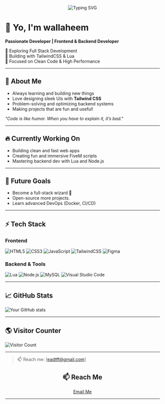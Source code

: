 <!-- Banner -->
<div align="center">
  <img src="https://readme-typing-svg.demolab.com?font=Fira+Code&size=30&pause=1000&color=F7F7F7&center=true&vCenter=true&width=1000&height=100&lines=Welcome+to+my+GitHub+Profile!;Frontend+%2F+Backend+Developer;Building+cool+stuff+everyday!;Let's+Code+Something+Awesome+%F0%9F%9A%80" alt="Typing SVG" />
</div>

# 👋 Yo, I'm wallaheem

**Passionate Developer | Frontend & Backend Developer**

🚀 Exploring Full Stack Development  
🎨 Building with TailwindCSS & Lua  
🧹 Focused on Clean Code & High Performance

---

## 🧠 About Me
- Always learning and building new things
- Love designing sleek UIs with **Tailwind CSS**
- Problem-solving and optimizing backend systems
- Making projects that are fun and useful!

_"Code is like humor. When you have to explain it, it’s bad."_

---

## 🔥 Currently Working On
- Building clean and fast web apps
- Creating fun and immersive FiveM scripts
- Mastering backend dev with Lua and Node.js

---

## 🎯 Future Goals
- Become a full-stack wizard 🧙
- Open-source more projects.
- Learn advanced DevOps (Docker, CI/CD)

---

## ⚡ Tech Stack
### Frontend
![HTML5](https://img.shields.io/badge/html5-%23E34F26.svg?style=for-the-badge&logo=html5&logoColor=white)
![CSS3](https://img.shields.io/badge/css3-%231572B6.svg?style=for-the-badge&logo=css3&logoColor=white)
![JavaScript](https://img.shields.io/badge/javascript-%23F7DF1E.svg?style=for-the-badge&logo=javascript&logoColor=black)
![TailwindCSS](https://img.shields.io/badge/tailwindcss-%2306B6D4.svg?style=for-the-badge&logo=tailwindcss&logoColor=white)
![Figma](https://img.shields.io/badge/figma-%23F24E1E.svg?style=for-the-badge&logo=figma&logoColor=white)

### Backend & Tools
![Lua](https://img.shields.io/badge/lua-%230079C1.svg?style=for-the-badge&logo=lua&logoColor=white)
![Node.js](https://img.shields.io/badge/node.js-%23339933.svg?style=for-the-badge&logo=nodedotjs&logoColor=white)
![MySQL](https://img.shields.io/badge/mysql-%2300f.svg?style=for-the-badge&logo=mysql&logoColor=white)
![Visual Studio Code](https://img.shields.io/badge/Visual%20Studio%20Code-0078d7.svg?style=for-the-badge&logo=visual-studio-code&logoColor=white)

---

## 📈 GitHub Stats
![Your GitHub stats](https://github-readme-stats.vercel.app/api?username=wallaheem&show_icons=true&theme=tokyonight)

---

## 🌎 Visitor Counter
![Visitor Count](https://profile-counter.glitch.me/wallaheem/count.svg)

---
> 📫 Reach me: [eadtff@gmail.com]
<h2 align="center">📫 Reach Me</h2>

<p align="center">
  <a href="mailto:eadtff@gmail.com">Email Me</a>
</p>

---

